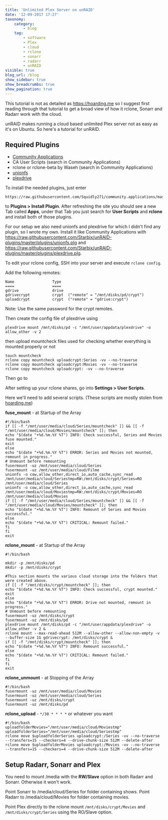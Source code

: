 ```yaml
---
title: 'Unlimited Plex Server on unRAID'
date: '12-09-2017 17:27'
taxonomy:
    category:
        - blog
    tag:
        - software
        - Plex
        - cloud
        - rclone
        - sonarr
        - radarr
        - unRAID
visible: true
blog_url: /blog
show_sidebar: true
show_breadcrumbs: true
show_pagination: true
---
```


This tutorial is not as detailed as https://hoarding.me so I suggest first reading through that tutorial to get a broad view of how it rclone, Sonarr and Radarr work with the cloud.

unRAID makes running a cloud based unlimited Plex server not as easy as it's on Ubuntu. So here's a tutorial for unRAID.


## Required Plugins

- [Community Applications](https://forums.lime-technology.com/topic/38582-plug-in-community-applications)
- CA User Scripts (search in Community Applications)
- rclone or rclone-beta by Waseh (search in Community Applications)
- [unionfs](https://raw.githubusercontent.com/Starbix/unRAID-plugins/master/plugins/unionfs.plg)
- [plexdrive](https://raw.githubusercontent.com/Starbix/unRAID-plugins/master/plugins/plexdrive.plg)

To install the needed plugins, just enter 
```
https://raw.githubusercontent.com/Squidly271/community.applications/master/plugins/community.applications.plg
``` 
to **Plugins > Install Plugin**.
After refreshing the site you should see a new Tab called **Apps**, under that Tab you just search for **User Scripts** and **rclone** and install both of those plugins.

For our setup we also need unionfs and plexdrive for which I didn't find any plugin, so I wrote my own. Install it like Community Applications with https://raw.githubusercontent.com/Starbix/unRAID-plugins/master/plugins/unionfs.plg and https://raw.githubusercontent.com/Starbix/unRAID-plugins/master/plugins/plexdrive.plg.


To edit your rclone config, SSH into your server and execute `rclone config`.

Add the following remotes:
```
Name                 Type
====                 ====
gdrive               drive
gdrivecrypt          crypt	("remote" = "/mnt/disks/pd/crypt")
uploadcrypt          crypt	("remote" = "gdrive:crypt")
```
Note: Use the same password for the crypt remotes.

Then create the config file of plexdrive using
```
plexdrive mount /mnt/disks/pd -c "/mnt/user/appdata/plexdrive" -o allow_other -v 2
```
then upload mountcheck files used for checking whether everything is mounted properly or not
```
touch mountcheck
rclone copy mountcheck uploadcrypt:Series -vv --no-traverse
rclone copy mountcheck uploadcrypt:Movies -vv --no-traverse
rclone copy mountcheck uploadcrypt: -vv --no-traverse

```
Then go to 

After setting up your rclone shares, go into **Settings > User Scripts**.

Here we'll need to add several scripts. 
(These scripts are mostly stolen from [hoarding.me](https://hoarding.me))

**fuse_mount** - at Startup of the Array
```
#!/bin/bash
if [[ -f "/mnt/user/media/cloud/Series/mountcheck" ]] && [[ -f "/mnt/user/media/cloud/Movies/mountcheck" ]]; then
echo "$(date "+%d.%m.%Y %T") INFO: Check successful, Series and Movies fuse mounted."
exit
else
echo "$(date "+%d.%m.%Y %T") ERROR: Series and Movies not mounted, remount in progress."
# Unmount before remounting
fusermount -uz /mnt/user/media/cloud/Series
fusermount -uz /mnt/user/media/cloud/Filme
unionfs -o cow,allow_other,direct_io,auto_cache,sync_read /mnt/user/media/cloud/Seriestmp=RW:/mnt/disks/crypt/Series=RO /mnt/user/media/cloud/Series
unionfs -o cow,allow_other,direct_io,auto_cache,sync_read /mnt/user/media/cloud/Moviestmp=RW:/mnt/disks/crypt/Movies=RO /mnt/user/media/cloud/Movies
if [[ -f "/mnt/user/media/cloud/Series/mountcheck" ]] && [[ -f "/mnt/user/media/cloud/Movies/mountcheck" ]]; then
echo "$(date "+%d.%m.%Y %T") INFO: Remount of Series and Movies successful."
else
echo "$(date "+%d.%m.%Y %T") CRITICAL: Remount failed."
fi
fi
exit
``` 
**rclone_mount** - at Startup of the Array
```
#!/bin/bash

mkdir -p /mnt/disks/pd
mkdir -p /mnt/disks/crypt

#This section mounts the various cloud storage into the folders that were created above.
if [[ -f "/mnt/disks/crypt/mountcheck" ]]; then
echo "$(date "+%d.%m.%Y %T") INFO: Check successful, crypt mounted."
exit
else
echo "$(date "+%d.%m.%Y %T") ERROR: Drive not mounted, remount in progress."
# Unmount before remounting
fusermount -uz /mnt/disks/crypt
fusermount -uz /mnt/disks/pd
plexdrive mount /mnt/disks/pd -c "/mnt/user/appdata/plexdrive" -o allow_other -v 2 &
rclone mount --max-read-ahead 512M --allow-other --allow-non-empty -v --buffer-size 1G gdrivecrypt: /mnt/disks/crypt &
if [[ -f "/mnt/disks/crypt/mountcheck" ]]; then
echo "$(date "+%d.%m.%Y %T") INFO: Remount successful."
else
echo "$(date "+%d.%m.%Y %T") CRITICAL: Remount failed."
fi
fi
exit
```

**rclone_unmount** - at Stopping of the Array
```
#!/bin/bash
fusermount -uz /mnt/user/media/cloud/Movies
fusermount -uz /mnt/user/media/cloud/Series
fusermount -uz /mnt/disks/crypt
fusermount -uz /mnt/disks/pd
``` 

**rclone_upload** - `*/30 * * * *` or whatever you want
```
#!/bin/bash
uploadfolderMovies="/mnt/user/media/cloud/Moviestmp" 
uploadfolderSeries="/mnt/user/media/cloud/Seriestmp" 
rclone move $uploadfolderSeries uploadcrypt:/Series -vv --no-traverse --transfers=15 --checkers=4 --drive-chunk-size 512M --delete-after
rclone move $uploadfolderMovies uploadcrypt:/Movies -vv --no-traverse --transfers=15 --checkers=4 --drive-chunk-size 512M --delete-after
```


## Setup Radarr, Sonarr and Plex

You need to mount /media with the **RW/Slave** option in both Radarr and Sonarr. Otherwise it won't work.

Point Sonarr to /media/cloud/Series for folder containing shows.
Point Radarr to /media/cloud/Movies for folder containing movies.

Point Plex directly to the rclone mount `/mnt/disks/crypt/Movies` and `/mnt/disks/crypt/Series` using the RO/Slave option.